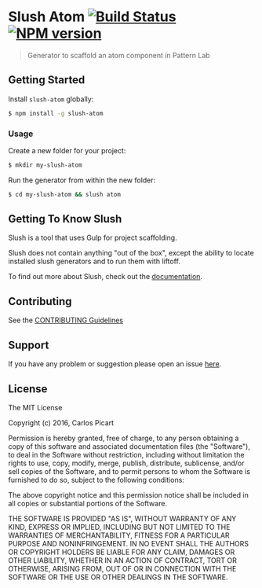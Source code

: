# Slush Atom [![Build Status](https://secure.travis-ci.org/carlospicart/slush-atom.png?branch=master)](https://travis-ci.org/carlospicart/slush-atom) [![NPM version](https://badge-me.herokuapp.com/api/npm/slush-atom.png)](http://badges.enytc.com/for/npm/slush-atom)

> Generator to scaffold an atom component in Pattern Lab


## Getting Started

Install `slush-atom` globally:

```bash
$ npm install -g slush-atom
```

### Usage

Create a new folder for your project:

```bash
$ mkdir my-slush-atom
```

Run the generator from within the new folder:

```bash
$ cd my-slush-atom && slush atom
```

## Getting To Know Slush

Slush is a tool that uses Gulp for project scaffolding.

Slush does not contain anything "out of the box", except the ability to locate installed slush generators and to run them with liftoff.

To find out more about Slush, check out the [documentation](https://github.com/slushjs/slush).

## Contributing

See the [CONTRIBUTING Guidelines](https://github.com/carlospicart/slush-atom/blob/master/CONTRIBUTING.md)

## Support
If you have any problem or suggestion please open an issue [here](https://github.com/carlospicart/slush-atom/issues).

## License 

The MIT License

Copyright (c) 2016, Carlos Picart

Permission is hereby granted, free of charge, to any person
obtaining a copy of this software and associated documentation
files (the "Software"), to deal in the Software without
restriction, including without limitation the rights to use,
copy, modify, merge, publish, distribute, sublicense, and/or sell
copies of the Software, and to permit persons to whom the
Software is furnished to do so, subject to the following
conditions:

The above copyright notice and this permission notice shall be
included in all copies or substantial portions of the Software.

THE SOFTWARE IS PROVIDED "AS IS", WITHOUT WARRANTY OF ANY KIND,
EXPRESS OR IMPLIED, INCLUDING BUT NOT LIMITED TO THE WARRANTIES
OF MERCHANTABILITY, FITNESS FOR A PARTICULAR PURPOSE AND
NONINFRINGEMENT. IN NO EVENT SHALL THE AUTHORS OR COPYRIGHT
HOLDERS BE LIABLE FOR ANY CLAIM, DAMAGES OR OTHER LIABILITY,
WHETHER IN AN ACTION OF CONTRACT, TORT OR OTHERWISE, ARISING
FROM, OUT OF OR IN CONNECTION WITH THE SOFTWARE OR THE USE OR
OTHER DEALINGS IN THE SOFTWARE.

